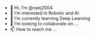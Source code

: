 - 👋 Hi, I’m @naej2004
- 👀 I’m interested in Robotic and AI
- 🌱 I’m currently learning Deep Learning
- 💞️ I’m looking to collaborate on ...
- 📫 How to reach me ...

<!---
naej2004/naej2004 is a ✨ special ✨ repository because its `README.md` (this file) appears on your GitHub profile.
You can click the Preview link to take a look at your changes.
--->
